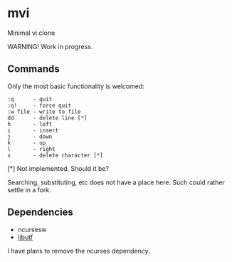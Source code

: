 # mvi
Minimal vi clone

WARNING! Work in progress.

## Commands
Only the most basic functionality is welcomed:

	:q      - quit
	:q!     - force quit
	:w file - write to file
	dd      - delete line [*]
	h       - left
	i       - insert
	j       - down
	k       - up
	l       - right
	x       - delete character [*]

[*] Not implemented. Should it be?

Searching, substituting, etc does not have a place here.
Such could rather settle in a fork.

## Dependencies
* ncursesw
* [libutf](http://git.suckless.org/libutf/)

I have plans to remove the ncurses dependency.

